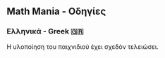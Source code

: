 ## Math Mania - Οδηγίες ##

### Ελληνικά - Greek 🇬🇷
Η υλοποίηση του παιχνιδιού έχει σχεδόν τελειώσει. 
